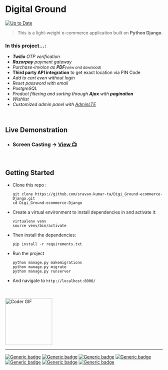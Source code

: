 # Digital Ground
[![Up to Date](https://github.com/ikatyang/emoji-cheat-sheet/workflows/Up%20to%20Date/badge.svg)](https://github.com/ikatyang/emoji-cheat-sheet/actions?query=workflow%3A%22Up+to+Date%22)

>This is a light-weight e-commerce application built on **Python Django**.

### In this project...:
* ***Twilio** OTP verification*
* ***Razorpay** payment gateway*
* *Purchase-invoice as **PDF**<small>(view and download)</small>*
* **Third party API integration** to get exact location via PIN Code
* *Add to cart even without login*
* *Reset password with email*
* *PostgreSQL*
* *Product filtering and sorting through **Ajax** with **pagination***
* *Wishlist*
* *Customized admin panel with [AdminLTE](https://django-jazzmin.readthedocs.io/)*
<br>

## Live Demonstration

* ### Screen Casting  -> [View 📺](https://www.linkedin.com/posts/sravankumarta_django-webdevelopment-djangodeveloper-activity-7020838489688596480-MPq7?utm_source=share&utm_medium=member_desktop)
<br>

## Getting Started

* Clone this repo :
  ```
  git clone https://github.com/sravan-kumar-ta/Digi_Ground-ecommerce-Django.git
  cd Digi_Ground-ecommerce-Django
  ```
* Create a virtual environment to install dependencies in and activate it:

  ```
  virtualenv venv
  source venv/bin/activate
  ``` 
* Then install the dependencies:
  ```
  pip install -r requirements.txt
  ```
* Run the project
  ```
  python manage.py makemigrations
  python manage.py migrate
  python manage.py runserver
  ```
* And navigate to `http://localhost:8000/`
<br>
<br>
<img align="center" alt="Coder GIF" width=150 src="https://raw.githubusercontent.com/gist/MedRedha/fd8e2481bde2610c96b9aafde543879c/raw/88624e8d31c4295973dcb7c900dacf0edc0a6d99/coding.gif" />

----------
[![Generic badge](https://img.shields.io/badge/Python-3.10.8-blue.svg)](https://shields.io/)
[![Generic badge](https://img.shields.io/badge/Django-4.0.6-blue.svg)](https://shields.io/)
[![Generic badge](https://img.shields.io/badge/Razorpay-1.3.0-blue.svg)](https://shields.io/)
[![Generic badge](https://img.shields.io/badge/Twilio-7.16.0-blue.svg)](https://shields.io/)
[![Generic badge](https://img.shields.io/badge/PyPDF3-1.0.3-blue.svg)](https://shields.io/)
[![Generic badge](https://img.shields.io/badge/PyJWT-2.4.0-blue.svg)](https://shields.io/)
[![Generic badge](https://img.shields.io/badge/django_jazzmin-2.6.0-blue.svg)](https://shields.io/)
